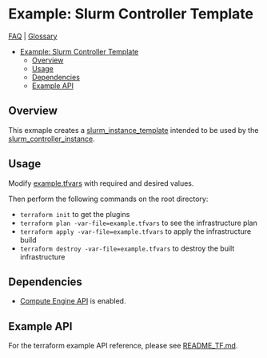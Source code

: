 # Example: Slurm Controller Template

[FAQ](../../../../../docs/faq.md) | [Glossary](../../../../../docs/glossary.md)

<!-- mdformat-toc start --slug=github --no-anchors --maxlevel=6 --minlevel=1 -->

- [Example: Slurm Controller Template](#example-slurm-controller-template)
  - [Overview](#overview)
  - [Usage](#usage)
  - [Dependencies](#dependencies)
  - [Example API](#example-api)

<!-- mdformat-toc end -->

## Overview

This exmaple creates a
[slurm_instance_template](../../../modules/slurm_instance_template/README.md)
intended to be used by the
[slurm_controller_instance](../../../modules/slurm_controller_instance/README.md).

## Usage

Modify [example.tfvars](./example.tfvars) with required and desired values.

Then perform the following commands on the root directory:

- `terraform init` to get the plugins
- `terraform plan -var-file=example.tfvars` to see the infrastructure plan
- `terraform apply -var-file=example.tfvars` to apply the infrastructure build
- `terraform destroy -var-file=example.tfvars` to destroy the built
  infrastructure

## Dependencies

- [Compute Engine API](../../../../../docs/glossary.md#compute-engine) is
  enabled.

## Example API

For the terraform example API reference, please see
[README_TF.md](./README_TF.md).
